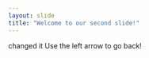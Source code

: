 ```yaml
---
layout: slide
title: "Welcome to our second slide!"
---
```

changed it
Use the left arrow to go back!
